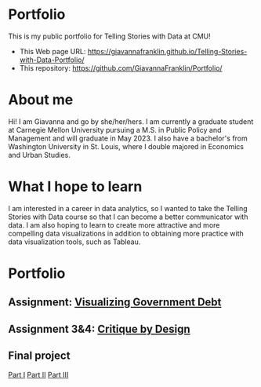 # Portfolio
This is my public portfolio for Telling Stories with Data at CMU!  

- This Web page URL: https://giavannafranklin.github.io/Telling-Stories-with-Data-Portfolio/
- This repository: https://github.com/GiavannaFranklin/Portfolio/

# About me
Hi! I am Giavanna and go by she/her/hers. I am currently a graduate student at Carnegie Mellon University pursuing a M.S. in Public Policy and Management and will graduate in May 2023. I also have a bachelor's from Washington University in St. Louis, where I double majored in Economics and Urban Studies. 

# What I hope to learn
I am interested in a career in data analytics, so I wanted to take the Telling Stories with Data course so that I can become a better communicator with data. I am also hoping to learn to create more attractive and more compelling data visualizations in addition to obtaining more practice with data visualization tools, such as Tableau. 

# Portfolio


## Assignment: [Visualizing Government Debt](visualizing-government-debt.md)


## Assignment 3&4: [Critique by Design](critique-by-design.md)


## Final project
[Part I](final-project-part-one.md)
[Part II](final-project-part-two.md)
[Part III](final-project-part-three.md)

